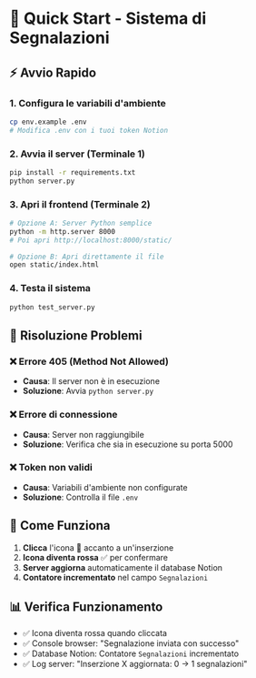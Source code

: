 # 🚀 Quick Start - Sistema di Segnalazioni

## ⚡ **Avvio Rapido**

### 1. **Configura le variabili d'ambiente**
```bash
cp env.example .env
# Modifica .env con i tuoi token Notion
```

### 2. **Avvia il server (Terminale 1)**
```bash
pip install -r requirements.txt
python server.py
```

### 3. **Apri il frontend (Terminale 2)**
```bash
# Opzione A: Server Python semplice
python -m http.server 8000
# Poi apri http://localhost:8000/static/

# Opzione B: Apri direttamente il file
open static/index.html
```

### 4. **Testa il sistema**
```bash
python test_server.py
```

## 🔧 **Risoluzione Problemi**

### ❌ **Errore 405 (Method Not Allowed)**
- **Causa**: Il server non è in esecuzione
- **Soluzione**: Avvia `python server.py`

### ❌ **Errore di connessione**
- **Causa**: Server non raggiungibile
- **Soluzione**: Verifica che sia in esecuzione su porta 5000

### ❌ **Token non validi**
- **Causa**: Variabili d'ambiente non configurate
- **Soluzione**: Controlla il file `.env`

## 🎯 **Come Funziona**

1. **Clicca** l'icona 🚩 accanto a un'inserzione
2. **Icona diventa rossa** ✅ per confermare
3. **Server aggiorna** automaticamente il database Notion
4. **Contatore incrementato** nel campo `Segnalazioni`

## 📊 **Verifica Funzionamento**

- ✅ Icona diventa rossa quando cliccata
- ✅ Console browser: "Segnalazione inviata con successo"
- ✅ Database Notion: Contatore `Segnalazioni` incrementato
- ✅ Log server: "Inserzione X aggiornata: 0 → 1 segnalazioni"
